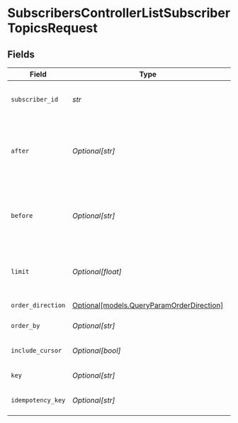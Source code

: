 # SubscribersControllerListSubscriberTopicsRequest


## Fields

| Field                                                                              | Type                                                                               | Required                                                                           | Description                                                                        |
| ---------------------------------------------------------------------------------- | ---------------------------------------------------------------------------------- | ---------------------------------------------------------------------------------- | ---------------------------------------------------------------------------------- |
| `subscriber_id`                                                                    | *str*                                                                              | :heavy_check_mark:                                                                 | The identifier of the subscriber                                                   |
| `after`                                                                            | *Optional[str]*                                                                    | :heavy_minus_sign:                                                                 | Cursor for pagination indicating the starting point after which to fetch results.  |
| `before`                                                                           | *Optional[str]*                                                                    | :heavy_minus_sign:                                                                 | Cursor for pagination indicating the ending point before which to fetch results.   |
| `limit`                                                                            | *Optional[float]*                                                                  | :heavy_minus_sign:                                                                 | Limit the number of items to return (max 100)                                      |
| `order_direction`                                                                  | [Optional[models.QueryParamOrderDirection]](../models/queryparamorderdirection.md) | :heavy_minus_sign:                                                                 | Direction of sorting                                                               |
| `order_by`                                                                         | *Optional[str]*                                                                    | :heavy_minus_sign:                                                                 | Field to order by                                                                  |
| `include_cursor`                                                                   | *Optional[bool]*                                                                   | :heavy_minus_sign:                                                                 | Include cursor item in response                                                    |
| `key`                                                                              | *Optional[str]*                                                                    | :heavy_minus_sign:                                                                 | Filter by topic key                                                                |
| `idempotency_key`                                                                  | *Optional[str]*                                                                    | :heavy_minus_sign:                                                                 | A header for idempotency purposes                                                  |